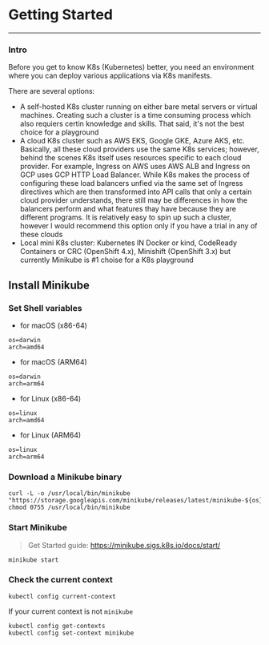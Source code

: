 # Getting Started
---

### Intro

Before you get to know K8s (Kubernetes) better, you need an environment where you can deploy various applications via K8s manifests.

There are several options:
* A self-hosted K8s cluster running on either bare metal servers or virtual machines. Creating such a cluster is a time consuming process which also requiers certin knowledge and skills. That said, it's not the best choice for a playground
* A cloud K8s cluster such as AWS EKS, Google GKE, Azure AKS, etc. Basically, all these cloud providers use the same K8s services; however, behind the scenes K8s itself uses resources specific to each cloud provider. For example, Ingress on AWS uses AWS ALB and Ingress on GCP uses GCP HTTP Load Balancer. While K8s makes the process of configuring these load balancers unfied via the same set of Ingress directives which are then transformed into API calls that only a certain cloud provider understands, there still may be differences in how the balancers perform and what features thay have because they are different programs. It is relatively easy to spin up such a cluster, however I would recommend this option only if you have a trial in any of these clouds
* Local mini K8s cluster: Kubernetes IN Docker or kind, CodeReady Containers or CRC (OpenShift 4.x), Minishift (OpenShift 3.x) but currently Minikube is #1 choise for a K8s playground

## Install Minikube

### Set Shell variables

* for macOS (x86-64)

```
os=darwin
arch=amd64
```

* for macOS (ARM64)

```
os=darwin
arch=arm64
```

* for Linux (x86-64)

```
os=linux
arch=amd64
```

* for Linux (ARM64)

```
os=linux
arch=arm64
```

### Download a Minikube binary

```
curl -L -o /usr/local/bin/minikube "https://storage.googleapis.com/minikube/releases/latest/minikube-${os}-${arch}"
chmod 0755 /usr/local/bin/minikube
```

### Start Minikube

> Get Started guide: https://minikube.sigs.k8s.io/docs/start/

```
minikube start
```

### Check the current context

```
kubectl config current-context
```

If your current context is not `minikube`

```
kubectl config get-contexts
kubectl config set-context minikube
```
